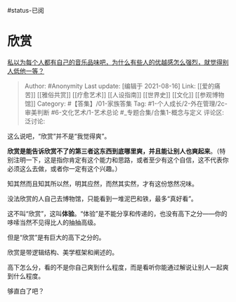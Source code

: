 #status-已阅 
# 欣赏
[私以为每个人都有自己的音乐品味吧，为什么有些人的优越感怎么强烈，就觉得别人低他一等？](https://www.zhihu.com/question/389418584/answer/2061630117)

> Author: #Anonymity
> Last update: [编辑于 2021-08-16]
> Link: [[爱的痛苦]] [[雅俗共赏]] [[疗愈艺术]] [[人设指南]] [[世界史]] [[文化]] [[参观博物馆]]
> Category: #【答集】/01-家族答集
> Tag: #1-个人成长/2-外在管理/2c-审美判断 #6-文化艺术/1-艺术总论 #_专题合集/合集1-概念与定义
> 评论区:
> 泛讨论:

这么说吧，“欣赏”并不是“我觉得爽”。

**欣赏是能告诉欣赏不了的第三者这东西到底哪里爽，并且能让别人也爽起来**。（特别注明一下，这是指你肯定有这个能力和思路，或者至少有这个自信，这不代表你必须这么去做，或者你一定有这个兴趣。）

知其然而且知其所以然，明其应然，而然其实然，才有这份悠然况味。

没法欣赏的人自己去博物馆，只能看到一堆泥巴和铁，最多“真好看”。

这不叫“欣赏”，这叫**体验**。“体验”是不能分享和传递的，也没有高下之分——你的哆嗦当然不见得比人的抽抽高级。

但是“欣赏”是有巨大的高下之分的。

欣赏是带逻辑结构、美学框架和阐述的。

高下怎么分，看的不是你自己爽到什么程度，而是看听你能通过解说让别人一起爽到什么程度。

够直白了吧？
